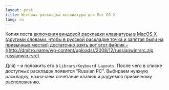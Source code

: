 ```yaml
---
layout: post
title: Windows раскладка клавиатуры для Mac OS X 
lang: ru
---
```


Копия поста [включения виндовой раскладки клавиатуры в MacOS X (другими словами, чтобы в русской раскладке точка и запятая были на привычных местах) достаточно взять вот этот файлик – ((http://dmitro.name/wp-content/uploads//2008/12/russianwinrsrc.zip russianwin.rsrc](http://dmitro.name/archives/128)).

Для) – и положить его в `Library/Keyboard Layouts`. После чего в списке доступных раскладок появится "Russian PС". Выбираем нужную раскладку, назначаем сочетание клавиш и радуемся привычному расположению.
